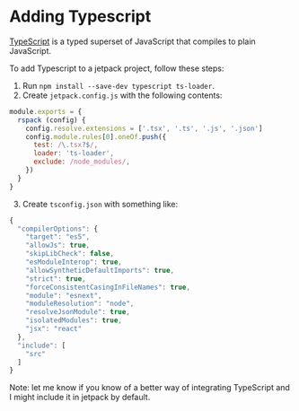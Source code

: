 # Adding Typescript

[TypeScript](https://www.typescriptlang.org/) is a typed superset of JavaScript that compiles to plain JavaScript.

To add Typescript to a jetpack project, follow these steps:

1. Run `npm install --save-dev typescript ts-loader`.
2. Create `jetpack.config.js` with the following contents:

```js
module.exports = {
  rspack (config) {
    config.resolve.extensions = ['.tsx', '.ts', '.js', '.json']
    config.module.rules[0].oneOf.push({
      test: /\.tsx?$/,
      loader: 'ts-loader',
      exclude: /node_modules/,
    })
  }
}
```

3. Create `tsconfig.json` with something like:

```js
{
  "compilerOptions": {
    "target": "es5",
    "allowJs": true,
    "skipLibCheck": false,
    "esModuleInterop": true,
    "allowSyntheticDefaultImports": true,
    "strict": true,
    "forceConsistentCasingInFileNames": true,
    "module": "esnext",
    "moduleResolution": "node",
    "resolveJsonModule": true,
    "isolatedModules": true,
    "jsx": "react"
  },
  "include": [
    "src"
  ]
}
```

Note: let me know if you know of a better way of integrating TypeScript and I might include it in jetpack by default.
